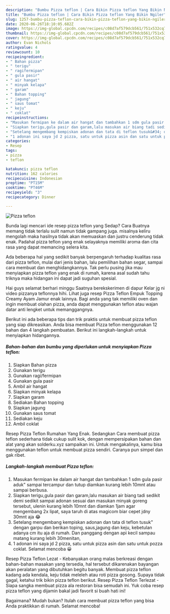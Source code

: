 ```yaml
---
description: "Bumbu Pizza teflon | Cara Bikin Pizza teflon Yang Bikin Ngiler"
title: "Bumbu Pizza teflon | Cara Bikin Pizza teflon Yang Bikin Ngiler"
slug: 1257-bumbu-pizza-teflon-cara-bikin-pizza-teflon-yang-bikin-ngiler
date: 2020-06-26T18:10:05.682Z
image: https://img-global.cpcdn.com/recipes/c08d7af579dcb561/751x532cq70/pizza-teflon-foto-resep-utama.jpg
thumbnail: https://img-global.cpcdn.com/recipes/c08d7af579dcb561/751x532cq70/pizza-teflon-foto-resep-utama.jpg
cover: https://img-global.cpcdn.com/recipes/c08d7af579dcb561/751x532cq70/pizza-teflon-foto-resep-utama.jpg
author: Evan Nichols
ratingvalue: 4
reviewcount: 10
recipeingredient:
- " Bahan pizza"
- " terigu"
- " ragifermipan"
- " gula pasir"
- " air hangat"
- " minyak kelapa"
- " garam"
- " Bahan topping"
- " jagung"
- " saus tomat"
- " keju"
- " coklat"
recipeinstructions:
- "Masukan fermipan ke dalam air hangat dan tambahkan 1 sdm gula pasir aduk&#34; sampai tercampur dan tutup diamkan kurang lebih 10mnt atau sampai berbusa."
- "Siapkan terigu,gula pasir dan garam,lalu masukan air biang tadi sedikit demi sedikit sampai adonan sesuai dan masukan minyak goreng tersebut, ulenin kurang lebih 10mnt dan diamkan 1jam agar mengembang 2x lipat, saya taruh di atas magicom biar cepet jdny 30mnt aja 😂"
- "Setelang mengembang kempiskan adonan dan tata di teflon tusuk&#34; dengan garpu dan berikan toping, saus,jagung dan keju, kebetulan adanya cm itu aja di rumah. Dan panggang dengan api kecil sampau matang kurang lebih 30menitan,"
- "1 adonan ini saya jd 2 pizza, satu untuk pizza asin dan satu untuk pozza coklat. Selamat mencoba 😀"
categories:
- Resep
tags:
- pizza
- teflon

katakunci: pizza teflon 
nutrition: 162 calories
recipecuisine: Indonesian
preptime: "PT15M"
cooktime: "PT46M"
recipeyield: "3"
recipecategory: Dinner

---
```



![Pizza teflon](https://img-global.cpcdn.com/recipes/c08d7af579dcb561/751x532cq70/pizza-teflon-foto-resep-utama.jpg)

Bunda lagi mencari ide resep pizza teflon yang Sedap? Cara Buatnya memang tidak terlalu sulit namun tidak gampang juga. misalnya keliru mengolah maka hasilnya tidak akan memuaskan dan justru cenderung tidak enak. Padahal pizza teflon yang enak selayaknya memiliki aroma dan cita rasa yang dapat memancing selera kita.

Ada beberapa hal yang sedikit banyak berpengaruh terhadap kualitas rasa dari pizza teflon, mulai dari jenis bahan, lalu pemilihan bahan segar, sampai cara membuat dan menghidangkannya. Tak perlu pusing jika mau menyiapkan pizza teflon yang enak di rumah, karena asal sudah tahu triknya maka hidangan ini dapat jadi suguhan spesial.

Hai guys selamat berhari minggu Saatnya berekskerimen di dapur Kelar jg ni video pizzanya teflonnya hihi. Lihat juga resep Pizza Teflon Empuk Topping Creamy Ayam Jamur enak lainnya. Bagi anda yang tak memiliki oven dan ingin membuat olahan pizza, anda dapat menggunakan teflon atau wajan datar anti lengket untuk memanggangnya.


Berikut ini ada beberapa tips dan trik praktis untuk membuat pizza teflon yang siap dikreasikan. Anda bisa membuat Pizza teflon menggunakan 12 bahan dan 4 langkah pembuatan. Berikut ini langkah-langkah untuk menyiapkan hidangannya.

<!--inarticleads1-->

##### Bahan-bahan dan bumbu yang diperlukan untuk menyiapkan Pizza teflon:

1. Siapkan  Bahan pizza
1. Gunakan  terigu
1. Gunakan  ragi/fermipan
1. Gunakan  gula pasir
1. Ambil  air hangat
1. Siapkan  minyak kelapa
1. Siapkan  garam
1. Sediakan  Bahan topping
1. Siapkan  jagung
1. Gunakan  saus tomat
1. Sediakan  keju
1. Ambil  coklat


Resep Pizza Teflon Rumahan Yang Enak. Sedangkan Cara membuat pizza teflon sederhana tidak cukup sulit kok, dengan mempersipakan bahan dan alat yang akan solderku.xyz sampaikan ini. Untuk mengakalinya, kamu bisa menggunakan teflon untuk membuat pizza sendiri. Caranya pun simpel dan gak ribet. 

<!--inarticleads2-->

##### Langkah-langkah membuat Pizza teflon:

1. Masukan fermipan ke dalam air hangat dan tambahkan 1 sdm gula pasir aduk&#34; sampai tercampur dan tutup diamkan kurang lebih 10mnt atau sampai berbusa.
1. Siapkan terigu,gula pasir dan garam,lalu masukan air biang tadi sedikit demi sedikit sampai adonan sesuai dan masukan minyak goreng tersebut, ulenin kurang lebih 10mnt dan diamkan 1jam agar mengembang 2x lipat, saya taruh di atas magicom biar cepet jdny 30mnt aja 😂
1. Setelang mengembang kempiskan adonan dan tata di teflon tusuk&#34; dengan garpu dan berikan toping, saus,jagung dan keju, kebetulan adanya cm itu aja di rumah. Dan panggang dengan api kecil sampau matang kurang lebih 30menitan,
1. 1 adonan ini saya jd 2 pizza, satu untuk pizza asin dan satu untuk pozza coklat. Selamat mencoba 😀


Resep Pizza Teflon Lezat - Kebanyakan orang malas berkreasi dengan bahan-bahan masakan yang tersedia, hal tersebut dikarenakan bayangan akan peralatan yang dibutuhkan begitu banyak. Membuat pizza teflon kadang ada kendala, keju tidak meleleh atau roti pizza gosong. Supaya tidak gagal, ketahui trik bikin pizza teflon berikut. Resep Pizza Teflon Terlezat - Siapa sangka membuat pizza ala restoran bisa semudah ini. Yuk coba resep pizza teflon yang dijamin bakal jadi favorit si buah hati ini! 

Bagaimana? Mudah bukan? Itulah cara membuat pizza teflon yang bisa Anda praktikkan di rumah. Selamat mencoba!
